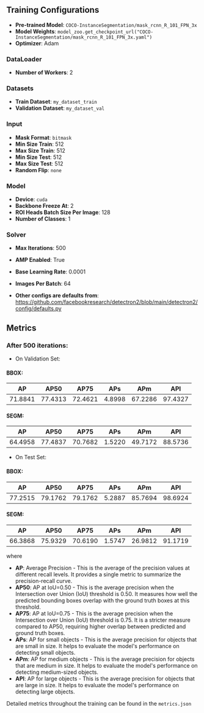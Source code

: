 ## Training Configurations

- **Pre-trained Model**: `COCO-InstanceSegmentation/mask_rcnn_R_101_FPN_3x`
- **Model Weights**: `model_zoo.get_checkpoint_url("COCO-InstanceSegmentation/mask_rcnn_R_101_FPN_3x.yaml")`
- **Optimizer**: Adam

### DataLoader
- **Number of Workers**: 2

### Datasets
- **Train Dataset**: `my_dataset_train`
- **Validation Dataset**: `my_dataset_val`

### Input
- **Mask Format**: `bitmask`
- **Min Size Train**: 512
- **Max Size Train**: 512
- **Min Size Test**: 512
- **Max Size Test**: 512
- **Random Flip**: `none`

### Model
- **Device**: `cuda`
- **Backbone Freeze At**: 2
- **ROI Heads Batch Size Per Image**: 128
- **Number of Classes**: 1

### Solver
- **Max Iterations**: 500
- **AMP Enabled**: True
- **Base Learning Rate**: 0.0001
- **Images Per Batch**: 64

- **Other configs are defaults from**: https://github.com/facebookresearch/detectron2/blob/main/detectron2/config/defaults.py

## Metrics
### After 500 iterations:
- On Validation Set:

#### BBOX:
| AP     | AP50   | AP75   | APs    | APm    | APl    |
|--------|--------|--------|--------|--------|--------|
| 71.8841| 77.4313| 72.4621| 4.8998 | 67.2286| 97.4327|

#### SEGM:
| AP     | AP50   | AP75   | APs    | APm    | APl    |
|--------|--------|--------|--------|--------|--------|
| 64.4958| 77.4837| 70.7682| 1.5220 | 49.7172| 88.5736|


- On Test Set:

#### BBOX:
| AP     | AP50   | AP75   | APs    | APm    | APl    |
|--------|--------|--------|--------|--------|--------|
| 77.2515| 79.1762| 79.1762| 5.2887 | 85.7694| 98.6924|

#### SEGM:
| AP     | AP50   | AP75   | APs    | APm    | APl    |
|--------|--------|--------|--------|--------|--------|
| 66.3868| 75.9329| 70.6190| 1.5747 | 26.9812| 91.1719|



where
- **AP**: Average Precision - This is the average of the precision values at different recall levels. It provides a single metric to summarize the precision-recall curve.
- **AP50**: AP at IoU=0.50 - This is the average precision when the Intersection over Union (IoU) threshold is 0.50. It measures how well the predicted bounding boxes overlap with the ground truth boxes at this threshold.
- **AP75**: AP at IoU=0.75 - This is the average precision when the Intersection over Union (IoU) threshold is 0.75. It is a stricter measure compared to AP50, requiring higher overlap between predicted and ground truth boxes.
- **APs**: AP for small objects - This is the average precision for objects that are small in size. It helps to evaluate the model's performance on detecting small objects.
- **APm**: AP for medium objects - This is the average precision for objects that are medium in size. It helps to evaluate the model's performance on detecting medium-sized objects.
- **APl**: AP for large objects - This is the average precision for objects that are large in size. It helps to evaluate the model's performance on detecting large objects.

Detailed metrics throughout the training can be found in the  `metrics.json`